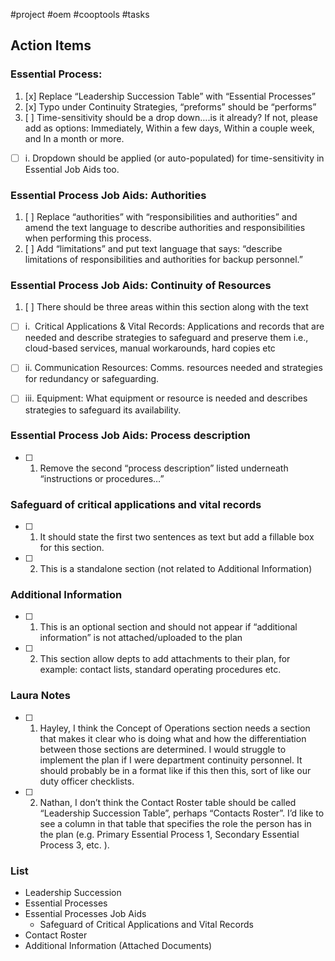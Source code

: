 #project #oem #cooptools #tasks

## Action Items
### Essential Process: 
1.  [x]  Replace “Leadership Succession Table” with “Essential Processes”
2.  [x]  Typo under Continuity Strategies, “preforms” should be “performs”
3.   [ ] Time-sensitivity should be a drop down….is it already? If not, please add as options: Immediately, Within a few days, Within a couple week, and In a month or more.
- [ ] i. Dropdown should be applied (or auto-populated) for time-sensitivity in Essential Job Aids too.

### Essential Process Job Aids: **Authorities**

1.  [ ] Replace “authorities” with “responsibilities and authorities” and amend the text language to describe authorities and responsibilities when performing this process.
2.  [ ] Add “limitations” and put text language that says: “describe limitations of responsibilities and authorities for backup personnel.”

### Essential Process Job Aids: **Continuity of Resources**

1.  [ ] There should be three areas within this section along with the text

 - [ ]  i.  Critical Applications & Vital Records: Applications and records that are needed and describe strategies to safeguard and preserve them i.e., cloud-based services, manual workarounds, hard copies etc

 -  [ ] ii. Communication Resources: Comms. resources needed and strategies for redundancy or safeguarding.

-  [ ] iii. Equipment: What equipment or resource is needed and describes strategies to safeguard its availability.

### Essential Process Job Aids: **Process description**

 - [ ] 1.  Remove the second “process description” listed underneath “instructions or procedures…”

### Safeguard of critical applications and vital records

- [ ]  1.  It should state the first two sentences as text but add a fillable box for this section.
- [ ] 2.  This is a standalone section (not related to Additional Information)

### Additional Information

- [ ] 1.  This is an optional section and should not appear if “additional information” is not attached/uploaded to the plan
- [ ] 2.  This section allow depts to add attachments to their plan, for example: contact lists, standard operating procedures etc.

### Laura Notes
- [ ] 1.  Hayley, I think the Concept of Operations section needs a section that makes it clear who is doing what and how the differentiation between those sections are determined. I would struggle to implement the plan if I were department continuity personnel. It should probably be in a format like if this then this, sort of like our duty officer checklists.
- [ ] 2.  Nathan, I don’t think the Contact Roster table should be called “Leadership Succession Table”, perhaps “Contacts Roster”. I’d like to see a column in that table that specifies the role the person has in the plan (e.g. Primary Essential Process 1, Secondary Essential Process 3, etc. ).



### List
- Leadership Succession
- Essential Processes
- Essential Processes Job Aids
    - Safeguard of Critical Applications and Vital Records
- Contact Roster
- Additional Information (Attached Documents) 


